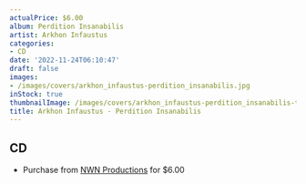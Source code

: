 ```yaml
---
actualPrice: $6.00
album: Perdition Insanabilis
artist: Arkhon Infaustus
categories:
- CD
date: '2022-11-24T06:10:47'
draft: false
images:
- /images/covers/arkhon_infaustus-perdition_insanabilis.jpg
inStock: true
thumbnailImage: /images/covers/arkhon_infaustus-perdition_insanabilis-thumb.jpg
title: Arkhon Infaustus - Perdition Insanabilis
---
```


## CD
* Purchase from [NWN Productions](http://shop.nwnprod.com/index.php?route=product/product&path=93&product_id=3564&sort=pd.name&order=ASC) for $6.00
